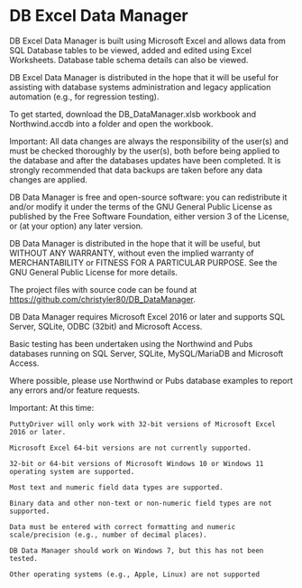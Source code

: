 # DB Excel Data Manager
DB Excel Data Manager is built using Microsoft Excel and allows data from SQL Database tables to be viewed, added and edited using 
Excel Worksheets. Database table schema details can also be viewed. 

DB Excel Data Manager is distributed in the hope that it will be useful for assisting with database systems administration and 
legacy application automation (e.g., for regression testing).

To get started, download the DB_DataManager.xlsb workbook and Northwind.accdb into a folder and open the workbook.

Important: All data changes are always the responsibility of the user(s) and must be checked thoroughly by the user(s), both 
before being applied to the database and after the databases updates have been completed. It is strongly recommended 
that data backups are taken before any data changes are applied. 

DB Data Manager is free and open-source software: you can redistribute it and/or modify it under the terms of the GNU 
General Public License as published by the Free Software Foundation, either version 3 of the License, or (at your option) 
any later version. 

DB Data Manager is distributed in the hope that it will be useful, but WITHOUT ANY WARRANTY, without even the 
implied warranty of MERCHANTABILITY or FITNESS FOR A PARTICULAR PURPOSE. See the GNU General Public License 
for more details. 

The project files with source code can be found at https://github.com/christyler80/DB_DataManager. 

DB Data Manager requires Microsoft Excel 2016 or later and supports SQL Server, SQLite, ODBC (32bit) and Microsoft 
Access. 

Basic testing has been undertaken using the Northwind and Pubs databases running on SQL Server, SQLite, 
MySQL/MariaDB and Microsoft Access. 

Where possible, please use Northwind or Pubs database examples to report any errors and/or feature requests. 

Important: At this time: 

	PuttyDriver will only work with 32-bit versions of Microsoft Excel 2016 or later. 

	Microsoft Excel 64-bit versions are not currently supported. 

	32-bit or 64-bit versions of Microsoft Windows 10 or Windows 11 operating system are supported. 

	Most text and numeric field data types are supported. 

	Binary data and other non-text or non-numeric field types are not supported. 

	Data must be entered with correct formatting and numeric scale/precision (e.g., number of decimal places). 

	DB Data Manager should work on Windows 7, but this has not been tested. 

	Other operating systems (e.g., Apple, Linux) are not supported

